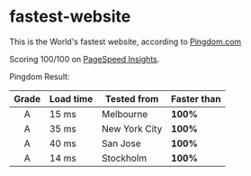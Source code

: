 # fastest-website
This is the World's fastest website, according to [Pingdom.com](https://tools.pingdom.com/#!/cqUZyC/https://lordjme.github.io/fastest-website/index.html)

Scoring 100/100 on [PageSpeed Insights](https://developers.google.com/speed/pagespeed/insights/?hl=sv&url=https%3A%2F%2Flordjme.github.io%2Ffastest-website%2Findex.html).

Pingdom Result:

Grade   |   Load time   |   Tested from   |   Faster than
:---: |   ---   |   ---   |   ---
A   |   15 ms   |   Melbourne   |   **100%**
A   |   35 ms   |   New York City   |   **100%**
A   |   40 ms   |   San Jose   |   **100%**
A   |   14 ms   |   Stockholm   |   **100%**

